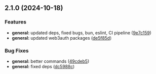 

## 2.1.0 (2024-10-18)


### Features

* **general:** updated deps, fixed bugs, bun, eslint, CI pipeline ([9e7c159](https://github.com/velo-dao/velo-web3auth/commit/9e7c159537e3a0ef469920abe91659a7fd960aac))
* **general:** updated web3auth packages ([de5f85d](https://github.com/velo-dao/velo-web3auth/commit/de5f85dc4102d3e631c0d232e06344b04cec3eb4))


### Bug Fixes

* **general:** better commands ([49cdeb5](https://github.com/velo-dao/velo-web3auth/commit/49cdeb5bc2809384fa86c26b2e94cd1e39504daa))
* **general:** fixed deps ([dc5988c](https://github.com/velo-dao/velo-web3auth/commit/dc5988c1bbb31167efc0048c3a84764ff4df5b97))
